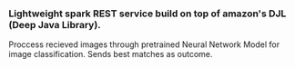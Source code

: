 ### Lightweight spark REST service build on top of amazon's DJL (Deep Java Library).
Proccess recieved images through pretrained Neural Network Model for image classification. 
Sends best matches as outcome.   
